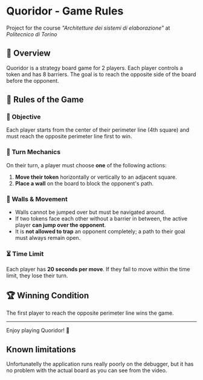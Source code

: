 # Quoridor - Game Rules
Project for the course _"Architetture dei sistemi di elaborazione"_ at _Politecnico di Torino_
## 🎲 Overview  
Quoridor is a strategy board game for 2 players. Each player controls a token and has 8 barriers. The goal is to reach the opposite side of the board before the opponent.

## 📜 Rules of the Game  

### 🏁 Objective  
Each player starts from the center of their perimeter line (4th square) and must reach the opposite perimeter line first to win.

### 🔄 Turn Mechanics  
On their turn, a player must choose **one** of the following actions:  
1. **Move their token** horizontally or vertically to an adjacent square.  
2. **Place a wall** on the board to block the opponent's path.  

### 🚧 Walls & Movement  
- Walls cannot be jumped over but must be navigated around.  
- If two tokens face each other without a barrier in between, the active player **can jump over the opponent**.  
- It is **not allowed to trap** an opponent completely; a path to their goal must always remain open.  

### ⏳ Time Limit  
Each player has **20 seconds per move**. If they fail to move within the time limit, they lose their turn.

## 🏆 Winning Condition  
The first player to reach the opposite perimeter line wins the game.  

---

Enjoy playing Quoridor! 🎉  

## Known limitations

Unfortunatelly the application runs really poorly on the debugger, but it has no problem with the actual board as you can see from the video.
